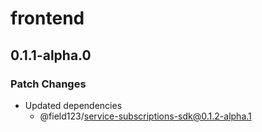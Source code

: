 # frontend

## 0.1.1-alpha.0

### Patch Changes

- Updated dependencies
  - @field123/service-subscriptions-sdk@0.1.2-alpha.1
